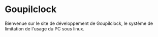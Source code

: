 # Goupilclock

Bienvenue sur le site de développement de Goupilclock, le système de limitation de l'usage du PC sous linux.